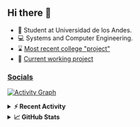 ## Hi there 👋

<!--
**Daniel-VergaraM/Daniel-VergaraM** is a ✨ _special_ ✨ repository because its `README.md` (this file) appears on your GitHub profile.-->

- 🌱 Student at Universidad de los Andes.
- 💻 Systems and Computer Engineering.
- ⌛ [Most recent college "project"](https://daniel-vergaram.github.io/TallerAngular/)
- 🔨 [Current working project](https://github.com/Daniel-VergaraM/WebRTC-Video-Broadcast)


<h3><a href="https://linktr.ee/dvergaram" target="_blank">Socials</a></h3>
  


[![Activity Graph](https://github-readme-activity-graph.vercel.app/graph?username=daniel-vergaram&theme=github-dark-dimmed&custom_title=Daniel%27s%20Activity%20Graph&hide_border=true)](https://github.com/ashutosh00710/github-readme-activity-graph)

<!--START_SECTION:activity-->

<!--END_SECTION:activity-->

<details> <summary> <b>⚡ Recent Activity</b> </summary>
  
<!--START_SECTION:waka-->
![Code Time](http://img.shields.io/badge/Code%20Time-304%20hrs%2029%20mins-blue)

![Lines of code](https://img.shields.io/badge/From%20Hello%20World%20I%27ve%20Written-4.7%20million%20lines%20of%20code-blue)

**🐱 My GitHub Data** 

> 📦 20.1 kB Used in GitHub's Storage 
 > 
> 🏆 392 Contributions in the Year 2025
 > 
> 🚫 Not Opted to Hire
 > 
> 📜 12 Public Repositories 
 > 
> 🔑 8 Private Repositories 
 > 
**I'm an Early 🐤** 

```text
🌞 Morning                557 commits         ████████░░░░░░░░░░░░░░░░░   33.53 % 
🌆 Daytime                522 commits         ████████░░░░░░░░░░░░░░░░░   31.43 % 
🌃 Evening                441 commits         ███████░░░░░░░░░░░░░░░░░░   26.55 % 
🌙 Night                  141 commits         ██░░░░░░░░░░░░░░░░░░░░░░░   08.49 % 
```


📊 **This Week I Spent My Time On** 

```text
🕑︎ Time Zone: America/Bogota

💬 Programming Languages: 
TypeScript               3 hrs 44 mins       ████████░░░░░░░░░░░░░░░░░   30.71 % 
HTML                     1 hr 56 mins        ████░░░░░░░░░░░░░░░░░░░░░   15.91 % 
JSON                     1 hr 20 mins        ███░░░░░░░░░░░░░░░░░░░░░░   11.01 % 
C++                      1 hr 12 mins        ██░░░░░░░░░░░░░░░░░░░░░░░   09.85 % 
YAML                     1 hr 2 mins         ██░░░░░░░░░░░░░░░░░░░░░░░   08.52 % 

🐱‍💻 Projects: 
daniel-vergaram.github.io5 hrs 36 mins       ███████████░░░░░░░░░░░░░░   45.97 % 
CustomTools              2 hrs 22 mins       █████░░░░░░░░░░░░░░░░░░░░   19.53 % 
Taller-Angular           1 hr 17 mins        ███░░░░░░░░░░░░░░░░░░░░░░   10.54 % 
TallerAngular            1 hr 9 mins         ██░░░░░░░░░░░░░░░░░░░░░░░   09.50 % 
dot-files                24 mins             █░░░░░░░░░░░░░░░░░░░░░░░░   03.31 % 
```


 Last Updated on 27/04/2025 00:54:32 UTC
<!--END_SECTION:waka-->

</details>

<details> <summary> <b>📈 GitHub Stats</b> </summary>
<!--START_SECTION:simplewaka-->

```txt
From: 10 June 2024 - To: 28 April 2025

Total Time: 311 hrs 26 mins

Java              136 hrs 19 mins 🟩🟩🟩🟩🟩🟩🟩🟩🟩🟩🟩⬜⬜⬜⬜⬜⬜⬜⬜⬜⬜⬜⬜⬜⬜   43.77 %
JavaScript        55 hrs 5 mins   🟩🟩🟩🟩🟨⬜⬜⬜⬜⬜⬜⬜⬜⬜⬜⬜⬜⬜⬜⬜⬜⬜⬜⬜⬜   17.69 %
TypeScript        50 hrs 36 mins  🟩🟩🟩🟩⬜⬜⬜⬜⬜⬜⬜⬜⬜⬜⬜⬜⬜⬜⬜⬜⬜⬜⬜⬜⬜   16.25 %
Bash              12 hrs 26 mins  🟩⬜⬜⬜⬜⬜⬜⬜⬜⬜⬜⬜⬜⬜⬜⬜⬜⬜⬜⬜⬜⬜⬜⬜⬜   03.99 %
HTML              9 hrs 42 mins   🟩⬜⬜⬜⬜⬜⬜⬜⬜⬜⬜⬜⬜⬜⬜⬜⬜⬜⬜⬜⬜⬜⬜⬜⬜   03.12 %
```

<!--END_SECTION:simplewaka-->
</details>
